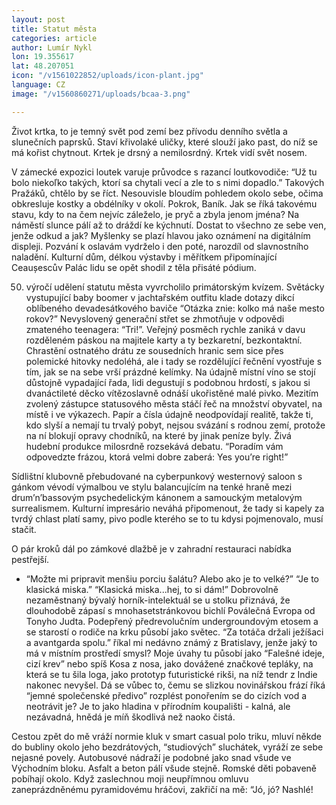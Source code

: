 ```yaml
---
layout: post
title: Statut města
categories: article
author: Lumír Nykl
lon: 19.355617
lat: 48.207051
icon: "/v1561022852/uploads/icon-plant.jpg"
language: CZ
image: "/v1560860271/uploads/bcaa-3.png"

---
```

Život krtka, to je temný svět pod zemí bez přívodu denního světla a slunečních paprsků. Staví křivolaké uličky, které slouží jako past, do níž se má kořist chytnout. Krtek je drsný a nemilosrdný. Krtek vidí svět nosem.

V zámecké expozici loutek varuje průvodce s razancí loutkovodiče: “Už tu bolo niekoľko takých, ktorí sa chytali vecí a zle to s nimi dopadlo.” Takových Pražáků, chtělo by se říct.
Nesouvisle bloudím pohledem okolo sebe, očima obkresluje kostky a obdélníky v okolí. Pokrok, Baník. Jak se říká takovému stavu, kdy to na čem nejvíc záleželo, je pryč a zbyla jenom jména? Na náměstí slunce pálí až to dráždí ke kýchnutí. Dostat to všechno ze sebe ven, jenže odkud a jak? Myšlenky se plazí hlavou jako oznámení na digitálním displeji. Pozvání k oslavám vydrželo i den poté, narozdíl od slavnostního naladění. Kulturní dům, délkou výstavby i měřítkem připomínající Ceaușescův Palác lidu se opět shodil z těla přisáté pódium.

50. výročí udělení statutu města vyvrcholilo primátorským kvízem. Světácky vystupující baby boomer v jachtařském outfitu klade dotazy dikcí oblíbeného devadesátkového baviče “Otázka znie: kolko má naše mesto rokov?” Nevyslovený generační střet se zhmotňuje v odpovědi zmateného teenagera: “Tri!”. Veřejný posměch rychle zaniká v davu rozděleném páskou na majitele karty a ty bezkaretní, bezkontaktní. Chrastění ostnatého drátu ze sousedních hranic sem sice přes polemické hitovky nedoléhá, ale i tady se rozdělující řečnění vyostřuje s tím, jak se na sebe vrší prázdné kelímky. Na údajně místní víno se stojí důstojně vypadající řada, lidi degustují s podobnou hrdostí, s jakou si dvanáctileté děcko vítězoslavně odnáší ukořistěné malé pivko. Mezitím zvolený zástupce statusového města stáčí řeč na množství obyvatel, na místě i ve výkazech. Papír a čísla údajně neodpovídají realitě, takže ti, kdo slyší a nemají tu trvalý pobyt, nejsou svázání s rodnou zemí, protože na ní blokují opravy chodníků, na které by jinak peníze byly. Živá hudební produkce milosrdně rozsekává debatu. “Poradím vám odpovedzte frázou, ktorá velmi dobre zaberá: Yes you’re right!”

Sídlištní klubovně přebudované na cyberpunkový westernový saloon s gánkom vévodí výmalbou ve stylu balancujícím na tenké hraně mezi drum’n’bassovým psychedelickým kánonem a samouckým metalovým surrealismem. Kulturní impresário neváhá připomenout, že tady si kapely za tvrdý chlast platí samy, pivo podle kterého se to tu kdysi pojmenovalo, musí stačit.

O pár kroků dál po zámkové dlažbě je v zahradní restauraci nabídka pestřejší.

- “Možte mi pripravit menšiu porciu šalátu? Alebo ako je to velké?” “Je to klasická miska.” “Klasická miska...hej, to si dám!”
  Dobrovolně nezaměstnaný bývalý horník-intelektuál se u stolku přiznává, že dlouhodobě zápasí s mnohasetstránkovou bichlí Poválečná Evropa od Tonyho Judta. Podepřený předrevolučním undergroundovým etosem a se starostí o rodiče na krku působí jako světec. “Za totáča držali ježíšaci a avantgarda spolu.” říkal mi nedávno známý z Bratislavy, jenže jaký to má v místním prostředí smysl? Moje úvahy tu působí jako “Falešné ideje, cizí krev” nebo spíš Kosa z nosa, jako dovážené značkové tepláky, na která se tu šila loga, jako prototyp futuristické rikši, na níž tendr z Indie nakonec nevyšel. Dá se vůbec to, čemu se slizkou novinářskou frází říká “jemné společenské předivo” rozplést ponořením se do cizích vod a neotrávit je? Je to jako hladina v přírodním koupališti - kalná, ale nezávadná, hnědá je míň škodlivá než naoko čistá.

Cestou zpět do mě vráží normie kluk v smart casual polo triku, mluví někde do bubliny okolo jeho bezdrátových, “studiových” sluchátek, vyráží ze sebe nejasné povely. Autobusové nádraží je podobné jako snad všude ve Východním bloku. Asfalt a beton pálí všude stejně. Romské děti pobaveně pobíhají okolo. Když zaslechnou moji neupřímnou omluvu zaneprázdněnému pyramidovému hráčovi, zakřičí na mě: “Jó, jó? Nashlé!